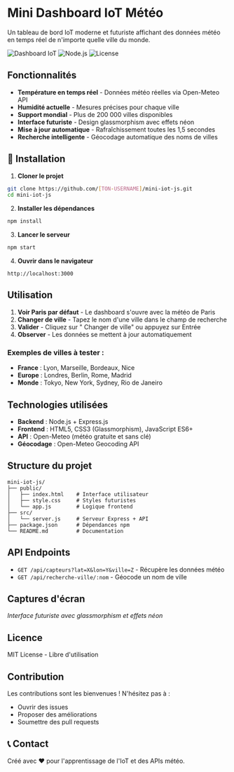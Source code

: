 # Mini Dashboard IoT Météo

Un tableau de bord IoT moderne et futuriste affichant des données météo en temps réel de n'importe quelle ville du monde.

![Dashboard IoT](https://img.shields.io/badge/Status-Fonctionnel-brightgreen) ![Node.js](https://img.shields.io/badge/Node.js-18+-green) ![License](https://img.shields.io/badge/License-MIT-blue)

##  Fonctionnalités

-  **Température en temps réel** - Données météo réelles via Open-Meteo API
-  **Humidité actuelle** - Mesures précises pour chaque ville
-  **Support mondial** - Plus de 200 000 villes disponibles
-  **Interface futuriste** - Design glassmorphism avec effets néon
-  **Mise à jour automatique** - Rafraîchissement toutes les 1,5 secondes
-  **Recherche intelligente** - Géocodage automatique des noms de villes

## 🚀 Installation

1. **Cloner le projet**
```bash
git clone https://github.com/[TON-USERNAME]/mini-iot-js.git
cd mini-iot-js
```

2. **Installer les dépendances**
```bash
npm install
```

3. **Lancer le serveur**
```bash
npm start
```

4. **Ouvrir dans le navigateur**
```
http://localhost:3000
```

##  Utilisation

1. **Voir Paris par défaut** - Le dashboard s'ouvre avec la météo de Paris
2. **Changer de ville** - Tapez le nom d'une ville dans le champ de recherche
3. **Valider** - Cliquez sur " Changer de ville" ou appuyez sur Entrée
4. **Observer** - Les données se mettent à jour automatiquement

### Exemples de villes à tester :
- **France** : Lyon, Marseille, Bordeaux, Nice
- **Europe** : Londres, Berlin, Rome, Madrid
- **Monde** : Tokyo, New York, Sydney, Rio de Janeiro

##  Technologies utilisées

- **Backend** : Node.js + Express.js
- **Frontend** : HTML5, CSS3 (Glassmorphism), JavaScript ES6+
- **API** : Open-Meteo (météo gratuite et sans clé)
- **Géocodage** : Open-Meteo Geocoding API

##  Structure du projet

```
mini-iot-js/
├── public/
│   ├── index.html    # Interface utilisateur
│   ├── style.css     # Styles futuristes
│   └── app.js        # Logique frontend
├── src/
│   └── server.js     # Serveur Express + API
├── package.json      # Dépendances npm
└── README.md         # Documentation
```

##  API Endpoints

- `GET /api/capteurs?lat=X&lon=Y&ville=Z` - Récupère les données météo
- `GET /api/recherche-ville/:nom` - Géocode un nom de ville

##  Captures d'écran

*Interface futuriste avec glassmorphism et effets néon*

##  Licence

MIT License - Libre d'utilisation

##  Contribution

Les contributions sont les bienvenues ! N'hésitez pas à :
- Ouvrir des issues
- Proposer des améliorations
- Soumettre des pull requests

## 📞 Contact

Créé avec ❤️ pour l'apprentissage de l'IoT et des APIs météo.
